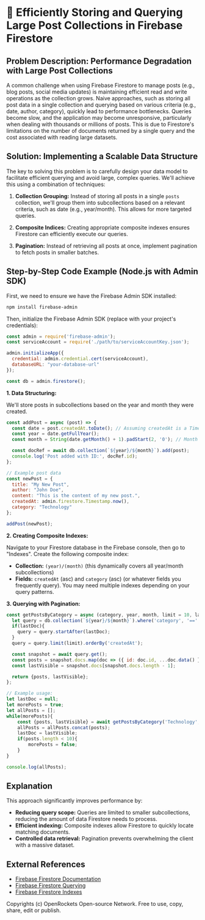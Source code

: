 # 🐞 Efficiently Storing and Querying Large Post Collections in Firebase Firestore


## Problem Description:  Performance Degradation with Large Post Collections

A common challenge when using Firebase Firestore to manage posts (e.g., blog posts, social media updates) is maintaining efficient read and write operations as the collection grows.  Naive approaches, such as storing all post data in a single collection and querying based on various criteria (e.g., date, author, category), quickly lead to performance bottlenecks.  Queries become slow, and the application may become unresponsive, particularly when dealing with thousands or millions of posts.  This is due to Firestore's limitations on the number of documents returned by a single query and the cost associated with reading large datasets.


## Solution:  Implementing a Scalable Data Structure

The key to solving this problem is to carefully design your data model to facilitate efficient querying and avoid large, complex queries. We'll achieve this using a combination of techniques:

1. **Collection Grouping:** Instead of storing all posts in a single `posts` collection, we'll group them into subcollections based on a relevant criteria, such as date (e.g., year/month). This allows for more targeted queries.

2. **Composite Indices:**  Creating appropriate composite indexes ensures Firestore can efficiently execute our queries.

3. **Pagination:**  Instead of retrieving all posts at once, implement pagination to fetch posts in smaller batches.

## Step-by-Step Code Example (Node.js with Admin SDK)


First, we need to ensure we have the Firebase Admin SDK installed:

```bash
npm install firebase-admin
```

Then, initialize the Firebase Admin SDK (replace with your project's credentials):

```javascript
const admin = require('firebase-admin');
const serviceAccount = require('./path/to/serviceAccountKey.json');

admin.initializeApp({
  credential: admin.credential.cert(serviceAccount),
  databaseURL: "your-database-url"
});

const db = admin.firestore();
```

**1. Data Structuring:**

We'll store posts in subcollections based on the year and month they were created.

```javascript
const addPost = async (post) => {
  const date = post.createdAt.toDate(); // Assuming createdAt is a Timestamp
  const year = date.getFullYear();
  const month = String(date.getMonth() + 1).padStart(2, '0'); // Month is 0-indexed

  const docRef = await db.collection(`${year}/${month}`).add(post);
  console.log('Post added with ID:', docRef.id);
};

// Example post data
const newPost = {
  title: "My New Post",
  author: "John Doe",
  content: "This is the content of my new post.",
  createdAt: admin.firestore.Timestamp.now(),
  category: "Technology"
};

addPost(newPost);
```

**2. Creating Composite Indexes:**

Navigate to your Firestore database in the Firebase console, then go to "Indexes".  Create the following composite index:


* **Collection:**  `(year)/(month)` (this dynamically covers all year/month subcollections)
* **Fields:** `createdAt` (asc) and `category` (asc) (or whatever fields you frequently query).  You may need multiple indexes depending on your query patterns.


**3. Querying with Pagination:**

```javascript
const getPostsByCategory = async (category, year, month, limit = 10, lastDoc = null) => {
  let query = db.collection(`${year}/${month}`).where('category', '==', category);
  if(lastDoc){
    query = query.startAfter(lastDoc);
  }
  query = query.limit(limit).orderBy('createdAt');

  const snapshot = await query.get();
  const posts = snapshot.docs.map(doc => ({ id: doc.id, ...doc.data() }));
  const lastVisible = snapshot.docs[snapshot.docs.length - 1];

  return {posts, lastVisible};
};

// Example usage:
let lastDoc = null;
let morePosts = true;
let allPosts = [];
while(morePosts){
    const {posts, lastVisible} = await getPostsByCategory('Technology', '2024', '03', 10, lastDoc);
    allPosts = allPosts.concat(posts);
    lastDoc = lastVisible;
    if(posts.length < 10){
        morePosts = false;
    }
}

console.log(allPosts);
```

## Explanation

This approach significantly improves performance by:

* **Reducing query scope:**  Queries are limited to smaller subcollections, reducing the amount of data Firestore needs to process.
* **Efficient indexing:** Composite indexes allow Firestore to quickly locate matching documents.
* **Controlled data retrieval:** Pagination prevents overwhelming the client with a massive dataset.


## External References

* [Firebase Firestore Documentation](https://firebase.google.com/docs/firestore)
* [Firebase Firestore Querying](https://firebase.google.com/docs/firestore/query-data/queries)
* [Firebase Firestore Indexes](https://firebase.google.com/docs/firestore/query-data/indexing)


Copyrights (c) OpenRockets Open-source Network. Free to use, copy, share, edit or publish.

